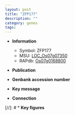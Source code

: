 ```yaml
---
layout: post
title: "ZFP177"
description: ""
category: genes
tags: 
---
```


* **Information**  
    + Symbol: ZFP177  
    + MSU: [LOC_Os07g07350](http://rice.uga.edu/cgi-bin/ORF_infopage.cgi?orf=LOC_Os07g07350)  
    + RAPdb: [Os07g0168800](http://rapdb.dna.affrc.go.jp/viewer/gbrowse_details/irgsp1?name=Os07g0168800)  

* **Publication**  

* **Genbank accession number**  

* **Key message**  

* **Connection**  

[//]: # * **Key figures**  


